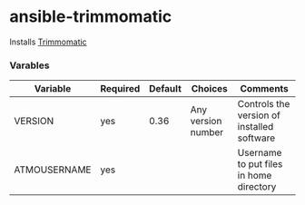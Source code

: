 # ansible-trimmomatic

Installs [Trimmomatic](http://www.usadellab.org/cms/index.php?page=trimmomatic)

### Varables

| Variable                | Required | Default | Choices                   | Comments                                   |
|-------------------------|----------|---------|---------------------------|--------------------------------------------|
| VERSION                 | yes      | 0.36    | Any version number        | Controls the version of installed software |
| ATMOUSERNAME            | yes      |         |                           | Username to put files in home directory    |
